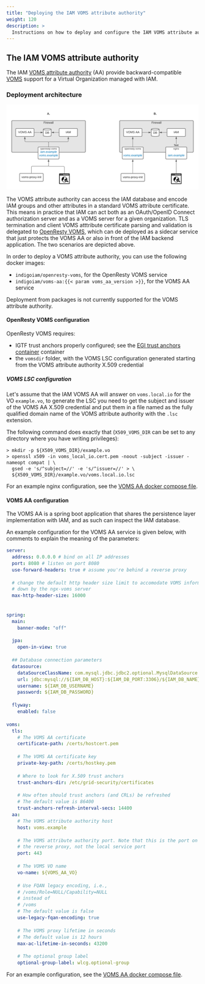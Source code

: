 ```yaml
---
title: "Deploying the IAM VOMS attribute authority"
weight: 120
description: >
  Instructions on how to deploy and configure the IAM VOMS attribute authority micro-service
---
```


## The IAM VOMS attribute authority

The IAM [VOMS attribute authority][voms-aa] (AA) provide backward-compatible
[VOMS][voms] support for a Virtual Organization managed with IAM.

### Deployment architecture

![VOMS AA deployment](../img/iam-voms-aa.png)

The VOMS attribute authority can access the IAM database and encode IAM groups
and other attributes in a standard VOMS attribute certificate. This means in
practice that IAM can act both as an OAuth/OpenID Connect authorization server
and as a VOMS server for a given organization. TLS termination and client VOMS
atttribute certificate parsing and validation is delegated to [OpenResty
VOMS][openresty-voms], which can de deployed as a sidecar service that just protects the
VOMS AA or also in front of the IAM backend application. The two scenarios are
depicted above.

In order to deploy a VOMS attribute authority, you can use the following docker
images:

- `indigoiam/openresty-voms`, for the OpenResty VOMS service
- `indigoiam/voms-aa:{{< param voms_aa_version >}}`, for the VOMS AA service

Deployment from packages is not currently supported for the VOMS attribute
authority.

#### OpenResty VOMS configuration

OpenResty VOMS requires:

- IGTF trust anchors properly configured; see the [EGI trust anchors
  container][egi-trustanchors] container
- the `vomsdir` folder, with the VOMS LSC configuration generated starting from
  the VOMS attribute authority X.509 credential

##### VOMS LSC configuration

Let's assume that the IAM VOMS AA will answer on `voms.local.io` for the VO
`example.vo`, to generate the LSC you need to get the subject and issuer of the
VOMS AA X.509 credential and put them in a file named as the fully qualified
domain name of the VOMS attribute authority with the `.lsc` extension.

The following command does exactly that (`X509_VOMS_DIR` can be set to any
directory where you have writing privileges):

```console
> mkdir -p ${X509_VOMS_DIR}/example.vo
> openssl x509 -in voms_local_io.cert.pem -noout -subject -issuer -nameopt compat | \
  gsed -e 's/^subject=//' -e 's/^issuer=//' > \
  ${X509_VOMS_DIR}/example.vo/voms.local.io.lsc
```

For an example nginx configuration, see the [VOMS AA docker compose
file][voms-aa-compose-openresty].



#### VOMS AA configuration

The VOMS AA is a spring boot application that shares the persistence
layer implementation with IAM, and as such can inspect the IAM database.

An example configuration for the VOMS AA service is given below, with comments
to explain the meaning of the parameters:

```yaml
server:
  address: 0.0.0.0 # bind on all IP addresses
  port: 8080 # listen on port 8080
  use-forward-headers: true # assume you're behind a reverse proxy

  # change the default http header size limit to accomodate VOMS information passed
  # down by the ngx-voms server
  max-http-header-size: 16000


spring:
  main:
    banner-mode: "off"

  jpa:
    open-in-view: true

  ## Database connection parameters
  datasource:
    dataSourceClassName: com.mysql.jdbc.jdbc2.optional.MysqlDataSource
    url: jdbc:mysql://${IAM_DB_HOST}:${IAM_DB_PORT:3306}/${IAM_DB_NAME}?useLegacyDatetimeCode=false&serverTimezone=UTC&useSSL=false
    username: ${IAM_DB_USERNAME}
    password: ${IAM_DB_PASSWORD}

  flyway:
    enabled: false

voms:
  tls:
    # The VOMS AA certificate
    certificate-path: /certs/hostcert.pem

    # The VOMS AA certificate key
    private-key-path: /certs/hostkey.pem

    # Where to look for X.509 trust anchors
    trust-anchors-dir: /etc/grid-security/certificates

    # How often should trust anchors (and CRLs) be refreshed
    # The default value is 86400
    trust-anchors-refresh-interval-secs: 14400
  aa:
    # The VOMS attribute authority host
    host: voms.example

    # The VOMS attribute authority port. Note that this is the port on
    # the reverse proxy, not the local service port
    port: 443

    # The VOMS VO name
    vo-name: ${VOMS_AA_VO}

    # Use FQAN legacy encoding, i.e.,
    # /voms/Role=NULL/Capability=NULL
    # instead of
    # /voms
    # The default value is false
    use-legacy-fqan-encoding: true

    # The VOMS proxy lifetime in seconds
    # The default value is 12 hours
    max-ac-lifetime-in-seconds: 43200

    # The optional group label
    optional-group-label: wlcg.optional-group
```

For an example configuration, see the [VOMS AA docker compose
file][voms-aa-compose].

[openresty-voms]: https://github.com/indigo-iam/openresty-voms
[voms-aa]: https://github.com/indigo-iam/voms-aa
[voms-aa-compose-openresty]: https://github.com/indigo-iam/voms-aa/blob/master/compose/assets/openresty-voms/conf.d/voms.local.io.conf
[voms-aa-compose]:
https://github.com/indigo-iam/voms-aa/blob/master/compose/docker-compose.yml
[voms]: http://italiangrid.github.io/voms/
[egi-trustanchors]: https://github.com/indigo-iam/egi-trust-anchors-container/
